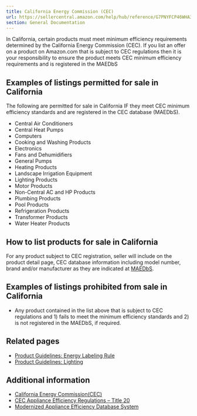 ```yaml
---
title: California Energy Commission (CEC)
url: https://sellercentral.amazon.com/help/hub/reference/G7PNYFCP46WHA3RL
section: General Documentation
---
```


In California, certain products must meet minimum efficiency requirements
determined by the California Energy Commission (CEC). If you list an offer on
a product on Amazon.com that is subject to CEC regulations then it is your
responsibility to ensure the product meets CEC minimum efficiency requirements
and is registered in the MAEDbS

## Examples of listings permitted for sale in California

The following are permitted for sale in California IF they meet CEC minimum
efficiency standards and are registered in the CEC database (MAEDbS).

  * Central Air Conditioners
  * Central Heat Pumps
  * Computers
  * Cooking and Washing Products
  * Electronics
  * Fans and Dehumidifiers
  * General Pumps
  * Heating Products
  * Landscape Irrigation Equipment
  * Lighting Products
  * Motor Products
  * Non-Central AC and HP Products
  * Plumbing Products
  * Pool Products
  * Refrigeration Products
  * Transformer Products
  * Water Heater Products

## How to list products for sale in California

For any product subject to CEC registration, seller will include on the
product detail page, CEC database information including model number, brand
and/or manufacturer as they are indicated at
[MAEDbS](https://cacertappliances.energy.ca.gov/Login.aspx?ReturnUrl=%2fPages%2fAppliance%2fApplianceDetail.aspx).

## Examples of listings prohibited from sale in California

  * Any product contained in the list above that is subject to CEC regulations and 1) fails to meet the minimum efficiency standards and 2) is not registered in the MAEDbS, if required.

## Related pages

  * [Product Guidelines: Energy Labeling Rule](/gp/help/201814570)
  * [Product Guidelines: Lighting](/gp/help/201997070)

## Additional information

  * [California Energy Commission(CEC)](http://www.energy.ca.gov/)
  * [CEC Appliance Efficiency Regulations – Title 20](https://www.energy.ca.gov/rules-and-regulations/appliance-efficiency-regulations-title-20)
  * [Modernized Appliance Efficiency Database System](https://cacertappliances.energy.ca.gov/Pages/ApplianceSearch.aspx)

